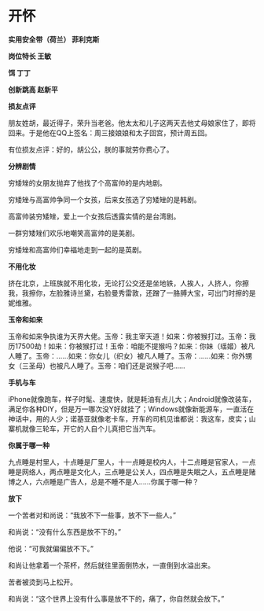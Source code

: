 # 开怀

**实用安全带（荷兰） 菲利克斯**

**岗位特长 王敏**

**饵 丁丁**

**创新跳高 赵新平**

**损友点评**

朋友姓胡，最近得子，荣升当老爸。他太太和儿子这两天去他丈母娘家住了，即将回来。于是他在QQ上签名：周三接娘娘和太子回宫，预计周五回。 

有位损友点评：好的，胡公公，朕的事就劳你费心了。 

**分辨剧情**

穷矮矬的女朋友抛弃了他找了个高富帅的是内地剧。 

穷矮矬与高富帅争同一个女孩，后来女孩选了穷矮矬的是韩剧。 

高富帅装穷矮矬，爱上一个女孩后透露实情的是台湾剧。 

一群穷矮矬们欢乐地嘲笑高富帅的是美剧。 

穷矮矬和高富帅们幸福地走到一起的是英剧。 

**不用化妆**

挤在北京，上班族就不用化妆，无论打公交还是坐地铁，人挨人，人挤人，你擦我，我擦你，左脸雅诗兰黛，右脸曼秀雷敦，还蹭了一胳膊大宝，可出门时擦的是妮维雅。 

**玉帝和如来**

玉帝和如来争执谁为天界大佬。玉帝：我主宰天道！如来：你被猴打过。玉帝：我历17500劫！如来：你被猴打过！玉帝：咱能不提猴吗？如来：你妹（瑶姬）被凡人睡了。玉帝：……如来：你女儿（织女）被凡人睡了。玉帝：……如来：你外甥女（三圣母）也被凡人睡了。玉帝：咱们还是说猴子吧…… 

**手机与车**

iPhone就像跑车，样子时髦、速度快，就是耗油有点儿大；Android就像改装车，满足你各种DIY，但是万一哪次没Y好就挂了；Windows就像新能源车，一直活在神话中，用的人少；诺基亚就像老卡车，开车的司机见谁都说：我这车，皮实；山寨机就像三轮车，开它的人自个儿真把它当汽车。 

**你属于哪一种**

九点睡是村里人，十点睡是厂里人，十一点睡是校内人，十二点睡是官家人，一点睡是网络人，两点睡是文化人，三点睡是公关人，四点睡是失眠之人，五点睡是赌博之人，六点睡是广告人，总是不睡不是人……你属于哪一种？ 

**放下**

一个苦者对和尚说：“我放不下一些事，放不下一些人。” 

和尚说：“没有什么东西是放不下的。” 

他说：“可我就偏偏放不下。” 

和尚让他拿着一个茶杯，然后就往里面倒热水，一直倒到水溢出来。 

苦者被烫到马上松开。 

和尚说：“这个世界上没有什么事是放不下的，痛了，你自然就会放下。”